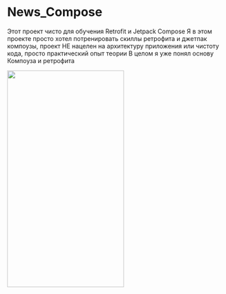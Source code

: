 # News_Compose
Этот проект чисто для обучения Retrofit и Jetpack Compose
Я в этом проекте просто хотел потренировать скиллы ретрофита и джетпак компоузы, проект НЕ нацелен на архитектуру приложения или чистоту кода, просто практический опыт теории
В целом я уже понял основу Компоуза и ретрофита

<img width = "270px" height="500px" style="pointer-events: none;" src="https://user-images.githubusercontent.com/99334334/234520665-3b5a52cf-ab82-43c4-b780-d1ed7652b5f3.png">
